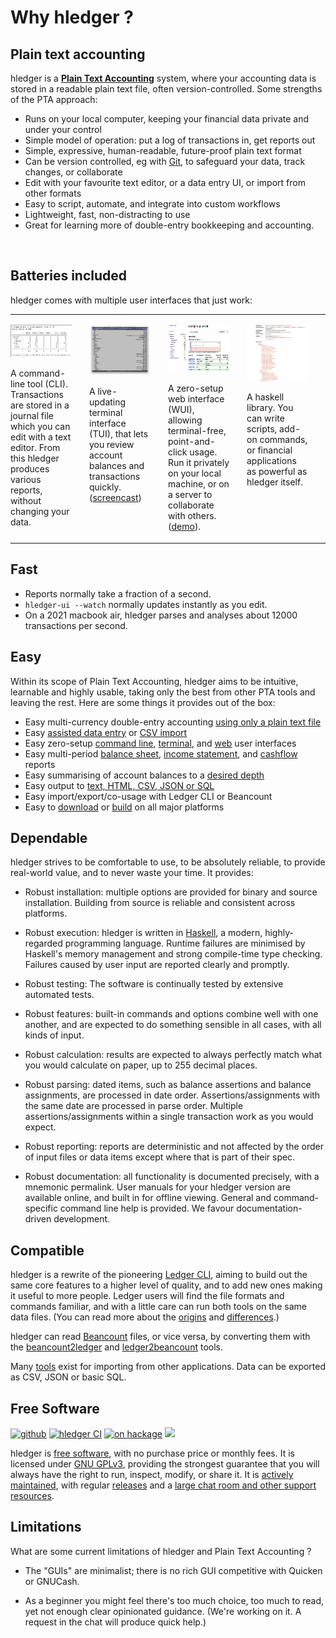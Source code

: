 # Why hledger ?

<div class=pagetoc>
<!-- toc -->
</div>

## Plain text accounting

hledger is a **[Plain Text Accounting]** system, 
where your accounting data is stored in a readable plain text file, often version-controlled.
Some strengths of the PTA approach:

- Runs on your local computer, keeping your financial data private and under your control
- Simple model of  operation: put a log of transactions in, get reports out
- Simple, expressive, human-readable, future-proof plain text format
- Can be version controlled, eg with [Git], to safeguard your data,
  track changes, or collaborate
- Edit with your favourite text editor, or a data entry UI, or import
  from other formats
- Easy to script, automate, and integrate into custom workflows
- Lightweight, fast, non-distracting to use
- Great for learning more of double-entry bookkeeping and accounting.

<br clear=all>

## Batteries included

hledger comes with multiple user interfaces that just work:

<style>
table#screenshots td { 
  border:none; 
  padding-left:0;
  padding-right:2em;
}
</style>
<table id="screenshots">
<tr valign="top">
<td width="25%">

<a href="/images/balance-q-inc.png" class="highslide" onclick="return hs.expand(this)"><img src="/images/balance-q-inc.png" title="Balance report showing income/expense by quarter" /></a>

A command-line tool (CLI).
Transactions are stored in a journal file which you can edit with a text editor.
From this hledger produces various reports, without changing your data.

</td>
<td width="25%">

<a href="/images/hledger-ui/hledger-ui-bcexample-acc.png" class="highslide" onclick="return hs.expand(this)"><img src="/images/hledger-ui/hledger-ui-bcexample-acc.png" title="hledger-ui accounts screen" /></a>

A live-updating terminal interface (TUI), 
that lets you review account balances and transactions quickly.
([screencast](https://asciinema.org/a/29665))

</td>
<td width="25%">

<a href="/images/hledger-web/normal/register.png" class="highslide" onclick="return hs.expand(this)"><img src="/images/hledger-web/normal/register.png" title="Account register view with accounts sidebar" /></a>

A zero-setup web interface (WUI),
allowing terminal-free, point-and-click usage.
Run it privately on your local machine, or on a server to collaborate with others.
([demo](http://demo.hledger.org)).

<!-- (hledger can also run [in your web browser](https://hledger.alhur.es) (prototype).) -->

</td>
<td width="25%">

<a href="/images/hledger-lib-api.png" class="highslide" onclick="return hs.expand(this)"><img src="/images/hledger-lib-api.png" title="Part of hledger-lib's haddock api documentation" /></a>

A haskell library. You can write scripts, add-on commands, or financial applications 
as powerful as hledger itself.
<!-- [scripts](scripting.html), [addons](hledger.html#add-on-commands)  -->

</td>
</tr>
</table>


## Fast

- Reports normally take a fraction of a second.
- `hledger-ui --watch` normally updates instantly as you edit.
- On a 2021 macbook air, hledger parses and analyses about 12000 transactions per second.

## Easy

Within its scope of Plain Text Accounting,
hledger aims to be intuitive, learnable and highly usable,
taking only the best from other PTA tools and leaving the rest.
Here are some things it provides out of the box:

- Easy multi-currency double-entry accounting [using only a plain text file](#usage)
- Easy [assisted data entry](add.html) or [CSV import](import-csv.html)
- Easy zero-setup [command line], [terminal], and [web] user interfaces
- Easy multi-period [balance sheet], [income statement], and [cashflow] reports
- Easy summarising of account balances to a [desired depth][depth limiting]
- Easy output to [text, HTML, CSV, JSON or SQL][output format]
- Easy import/export/co-usage with Ledger CLI or Beancount
- Easy to [download] or [build] on all major platforms

## Dependable

hledger strives to be comfortable to use, to be absolutely reliable,
to provide real-world value, and to never waste your time. It provides:

- Robust installation: multiple options are provided for binary and
  source installation. Building from source is reliable and consistent
  across platforms.

- Robust execution: 
  hledger is written in [Haskell], a modern, highly-regarded
  programming language.
  Runtime failures are minimised by Haskell's memory management and
  strong compile-time type checking.
  Failures caused by user input are reported clearly and promptly.

- Robust testing:
  The software is continually tested by extensive automated tests.

- Robust features: built-in commands and options combine well with one
  another, and are expected to do something sensible in all cases,
  with all kinds of input.

- Robust calculation: results are expected to always perfectly match
  what you would calculate on paper, up to 255 decimal places.

- Robust parsing: dated items, such as balance assertions and balance
  assignments, are processed in date order. Assertions/assignments
  with the same date are processed in parse order. Multiple
  assertions/assignments within a single transaction work as you would
  expect.
  
- Robust reporting: reports are deterministic and not affected by the
  order of input files or data items except where that is part of
  their spec.

- Robust documentation: all functionality is documented precisely,
  with a mnemonic permalink. User manuals for your hledger
  version are available online, and built in for offline viewing.
  General and command-specific command line help is provided. We
  favour documentation-driven development.

## Compatible

hledger is a rewrite of the pioneering [Ledger CLI], aiming to
build out the same core features to a higher level of quality,
and to add new ones making it useful to more people.
Ledger users will find the file formats and commands familiar,
and with a little care can run both tools on the same data files.
(You can read more about
the [origins](faq.html#why-did-you-start-hledger--how-does-it-relate-to-ledger-)
and [differences](faq.html#how-is-hledger-different-from-ledger-).)

hledger can read [Beancount] files, or vice versa, by converting them
with the [beancount2ledger] and [ledger2beancount] tools.

Many [tools](https://plaintextaccounting.org/#data-importconversion)
exist for importing from other applications.  Data can be exported as
CSV, JSON or basic SQL.

## Free Software

[![github](https://img.shields.io/github/stars/simonmichael/hledger.svg?logo=GitHub&label=Github)](https://github.com/simonmichael/hledger)
[![hledger CI](https://github.com/simonmichael/hledger/workflows/hledger%20CI/badge.svg)](https://github.com/simonmichael/hledger/actions)
[![on hackage](https://img.shields.io/hackage/v/hledger.svg?logo=Haskell&label=Hackage&colorB=green)](http://hackage.haskell.org/package/hledger)
[![](https://repology.org/badge/version-for-repo/stackage_nighly/hledger.svg)](https://repology.org/metapackage/hledger)

hledger is [free software], with no purchase price or monthly fees.
It is licensed under [GNU GPLv3][gpl], providing the strongest guarantee
that you will always have the right to run, inspect, modify, or share it.
It is [actively maintained], with regular [releases]
and a [large chat room and other support resources](discuss.html).

<!-- - The plain text format and fast command-line interface -->
<!--   (plus a reusable [library] for building your own [commands][script]) -->
<!--   facilitate scripting and customisation. -->

## Limitations

What are some current limitations of hledger and Plain Text Accounting ?

- The "GUIs" are minimalist; there is no rich GUI competitive with Quicken or GNUCash.

- As a beginner you might feel there's too much choice, too much to
  read, yet not enough clear opinionated guidance.
  (We're working on it. A request in the chat will produce quick help.)


<!--
What is planned for hledger ?

More support for investing,
more support for correctness and accounting/business rules,
more input/output formats,
more speed,
more GUI,
charts,
better getting started experience.
See also [ROADMAP](ROADMAP.html).
-->



[blog posts]:                 https://plaintextaccounting.org/#articles-blog-posts
[example files]:              https://github.com/simonmichael/hledger/tree/master/examples
[mail list]:                  https://groups.google.com/forum/#!forum/hledger
[Ledger CLI]:                 https://ledger-cli.org
[command line]:               hledger.html
[terminal]:                   ui.html
[web]:                        web.html
[balance sheet]:              hledger.html#balancesheet
[income statement]:           hledger.html#incomestatement
[cashflow]:                   hledger.html#cashflow
[depth limiting]:             hledger.html#depth-limiting
[output format]:              hledger.html#output-format
[download]:                   download.html#binary-packages
[build]:                      download.html#building-from-source
[command line]:               add.html
[terminal]:                   ui.html
[web]:                        web.html
[actively maintained]:        https://github.com/simonmichael/hledger/graphs/contributors
[releases]:                   https://hledger.org/release-notes
[plain text accounting]:      http://plaintextaccounting.org
[plain text accounting apps]: https://plaintextaccounting.org/#plain-text-accounting-apps
[version control system]:     https://en.wikipedia.org/wiki/Version_control
[git]:                        https://en.wikipedia.org/wiki/Git
[haskell]:                    https://wiki.haskell.org/Haskell
[double-entry accounting]:    https://en.wikipedia.org/wiki/Double-entry_bookkeeping
[install]:                    download.html
[ledgerlikes]:                https://plaintextaccounting.org/#plain-text-accounting-apps
[ledger]:                     https://www.ledger-cli.org
[ledger features]:            https://www.ledger-cli.org/features.html
[beancount]:                  http://furius.ca/beancount
[beancount2ledger]:           https://github.com/beancount/beancount2ledger
[ledger2beancount]:           https://github.com/beancount/ledger2beancount
[gpl]:                        https://en.wikipedia.org/wiki/GNU_General_Public_License
[library]:                    https://hackage.haskell.org/package/hledger-lib
[script]:                     https://github.com/simonmichael/hledger/blob/master/bin/hledger-check-tag-files.hs
[free software]:              https://en.wikipedia.org/wiki/Free_software
